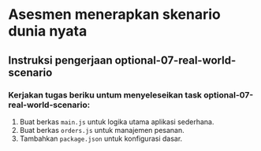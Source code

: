 # Asesmen menerapkan skenario dunia nyata

## Instruksi pengerjaan optional-07-real-world-scenario

### Kerjakan tugas beriku untum menyeleseikan task optional-07-real-world-scenario:
1. Buat berkas `main.js` untuk logika utama aplikasi sederhana.
2. Buat berkas `orders.js` untuk manajemen pesanan.
3. Tambahkan `package.json` untuk konfigurasi dasar.